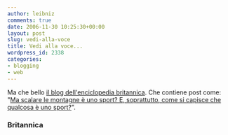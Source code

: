 ```yaml
---
author: leibniz
comments: true
date: 2006-11-30 10:25:30+00:00
layout: post
slug: vedi-alla-voce
title: Vedi alla voce...
wordpress_id: 2338
categories:
- blogging
- web
---
```


Ma che bello [il blog dell'enciclopedia britannica](http://blogs.britannica.com/blog/main/). Che contiene post come: "[Ma scalare le montagne è uno sport? E, soprattutto, come si capisce che qualcosa è uno sport?](http://blogs.britannica.com/blog/main/2006/11/is-mountain-climbing-a-sport/)".

### Britannica
